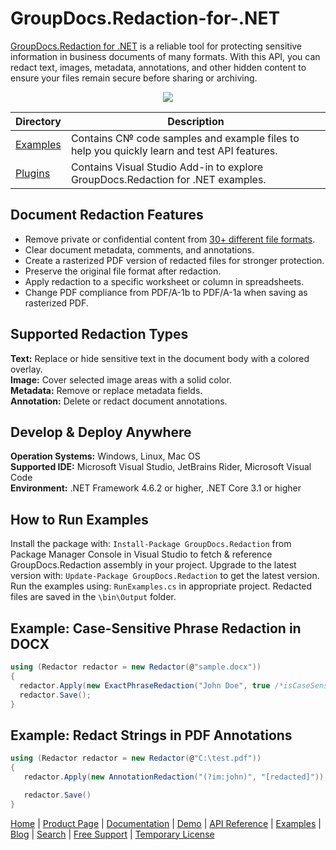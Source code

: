 # GroupDocs.Redaction-for-.NET

[GroupDocs.Redaction for .NET](https://products.groupdocs.com/redaction/net) is a reliable tool for protecting sensitive information in business documents of many formats. With this API, you can redact text, images, metadata, annotations, and other hidden content to ensure your files remain secure before sharing or archiving. 

<p align="center">
  <a title="Download complete GroupDocs.Redaction for .NET source code" href="https://github.com/groupdocs-redaction/GroupDocs.Redaction-for-.NET/archive/master.zip">
	<img src="https://raw.github.com/AsposeExamples/java-examples-dashboard/master/images/downloadZip-Button-Large.png" />
  </a>
</p>

Directory | Description
--------- | -----------
[Examples](https://github.com/groupdocs-redaction/GroupDocs.Redaction-for-.NET/tree/master/Examples)  | Contains С№ code samples and example files to help you quickly learn and test API features. 
[Plugins](https://github.com/groupdocs-redaction/GroupDocs.Redaction-for-.NET/tree/master/Plugins/GroupDocsRedactionVSPlugin) | Contains Visual Studio Add-in to explore GroupDocs.Redaction for .NET examples.

## Document Redaction Features

- Remove private or confidential content from [30+ different file formats](https://docs.groupdocs.com/redaction/net/supported-document-formats).
- Clear document metadata, comments, and annotations.
- Create a rasterized PDF version of redacted files for stronger protection.
- Preserve the original file format after redaction.
- Apply redaction to a specific worksheet or column in spreadsheets.
- Change PDF compliance from PDF/A-1b to PDF/A-1a when saving as rasterized PDF.

## Supported Redaction Types

**Text:** Replace or hide sensitive text in the document body with a colored overlay.\
**Image:** Cover selected image areas with a solid color.\
**Metadata:** Remove or replace metadata fields.\
**Annotation:** Delete or redact document annotations.

## Develop & Deploy Anywhere

**Operation Systems:** Windows, Linux, Mac OS\
**Supported IDE:** Microsoft Visual Studio, JetBrains Rider, Microsoft Visual Code\
**Environment:** .NET Framework 4.6.2 or higher, .NET Core 3.1 or higher

## How to Run Examples

Install the package with: `Install-Package GroupDocs.Redaction` from Package Manager Console in Visual Studio to fetch & reference GroupDocs.Redaction assembly in your project. 
Upgrade to the latest version with: `Update-Package GroupDocs.Redaction` to get the latest version.
Run the examples using: `RunExamples.cs` in appropriate project.
Redacted files are saved in the  `\bin\Output` folder.

## Example: Case-Sensitive Phrase Redaction in DOCX

```csharp
using (Redactor redactor = new Redactor(@"sample.docx"))
{
  redactor.Apply(new ExactPhraseRedaction("John Doe", true /*isCaseSensitive*/, new ReplacementOptions("[personal]")));
  redactor.Save();
}
```

## Example: Redact Strings in PDF Annotations

```csharp
using (Redactor redactor = new Redactor(@"C:\test.pdf"))
{
   redactor.Apply(new AnnotationRedaction("(?im:john)", "[redacted]"));

   redactor.Save()
}
```

[Home](https://www.groupdocs.com/) | [Product Page](https://products.groupdocs.com/redaction/net) | [Documentation](https://docs.groupdocs.com/redaction/net) | [Demo](https://products.groupdocs.app/redaction/family) | [API Reference](https://apireference.groupdocs.com/redaction/net) | [Examples](https://github.com/groupdocs-redaction/GroupDocs.Redaction-for-.NET) | [Blog](https://blog.groupdocs.com/category/redaction/) | [Search](https://search.groupdocs.com/) | [Free Support](https://forum.groupdocs.com/c/redaction) | [Temporary License](https://purchase.groupdocs.com/temporary-license)
